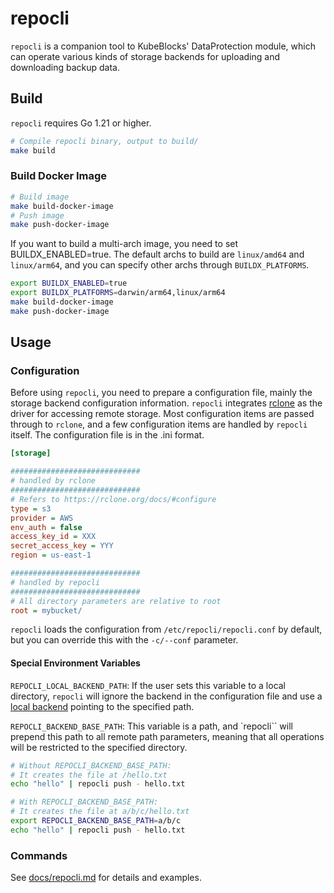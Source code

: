 repocli
=======

`repocli` is a companion tool to KubeBlocks' DataProtection module, which can operate various kinds of storage backends for uploading and downloading backup data.

## Build

`repocli` requires Go 1.21 or higher.

```bash
# Compile repocli binary, output to build/
make build
```

### Build Docker Image

```bash
# Build image
make build-docker-image
# Push image
make push-docker-image
```

If you want to build a multi-arch image, you need to set BUILDX_ENABLED=true. The default archs to build are `linux/amd64` and `linux/arm64`, and you can specify other archs through `BUILDX_PLATFORMS`.

```bash
export BUILDX_ENABLED=true
export BUILDX_PLATFORMS=darwin/arm64,linux/arm64
make build-docker-image
make push-docker-image
```

## Usage

### Configuration

Before using `repocli`, you need to prepare a configuration file, mainly the storage backend configuration information. `repocli` integrates [rclone](https://rclone.org/) as the driver for accessing remote storage. Most configuration items are passed through to `rclone`, and a few configuration items are handled by `repocli` itself. The configuration file is in the .ini format.

```ini
[storage]

#############################
# handled by rclone
#############################
# Refers to https://rclone.org/docs/#configure
type = s3
provider = AWS
env_auth = false
access_key_id = XXX
secret_access_key = YYY
region = us-east-1

#############################
# handled by repocli
#############################
# All directory parameters are relative to root
root = mybucket/
```

`repocli` loads the configuration from `/etc/repocli/repocli.conf` by default, but you can override this with the `-c/--conf` parameter.

#### Special Environment Variables

`REPOCLI_LOCAL_BACKEND_PATH`: If the user sets this variable to a local directory, `repocli` will ignore the backend in the configuration file and use a [local backend](https://rclone.org/local/) pointing to the specified path.

`REPOCLI_BACKEND_BASE_PATH`: This variable is a path, and `repocli`` will prepend this path to all remote path parameters, meaning that all operations will be restricted to the specified directory.

```bash
# Without REPOCLI_BACKEND_BASE_PATH:
# It creates the file at /hello.txt
echo "hello" | repocli push - hello.txt

# With REPOCLI_BACKEND_BASE_PATH:
# It creates the file at a/b/c/hello.txt
export REPOCLI_BACKEND_BASE_PATH=a/b/c
echo "hello" | repocli push - hello.txt
```

### Commands

See [docs/repocli.md](docs/repocli.md) for details and examples.
